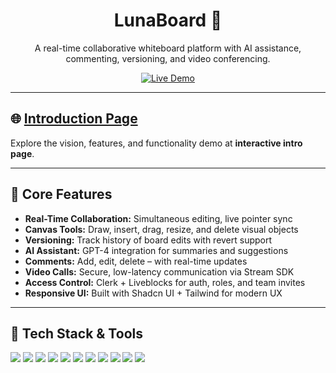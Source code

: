 
<h1 align="center">LunaBoard 🌙</h1>
<p align="center">
  A real-time collaborative whiteboard platform with AI assistance, commenting, versioning, and video conferencing.
</p>

<p align="center">
  <a href="https://lunaboard.vercel.app" target="_blank">
    <img src="https://img.shields.io/badge/Live%20Demo-Online-indigo?style=flat-square" alt="Live Demo" />
  </a>

</p>

---

## 🌐 [Introduction Page](https://victoriababala.github.io/lb/)

Explore the vision, features, and functionality demo at  **interactive intro page**.

---

## 🧩 Core Features

- **Real-Time Collaboration:** Simultaneous editing, live pointer sync
- **Canvas Tools:** Draw, insert, drag, resize, and delete visual objects
- **Versioning:** Track history of board edits with revert support
- **AI Assistant:** GPT-4 integration for summaries and suggestions
- **Comments:** Add, edit, delete – with real-time updates
- **Video Calls:** Secure, low-latency communication via Stream SDK
- **Access Control:** Clerk + Liveblocks for auth, roles, and team invites
- **Responsive UI:** Built with Shadcn UI + Tailwind for modern UX


---

## 🧱 Tech Stack & Tools

<p align="left">
  <img src="https://img.shields.io/badge/React-20232A?logo=react&logoColor=61DAFB&style=for-the-badge" />
  <img src="https://img.shields.io/badge/next.js-000000?style=for-the-badge&logo=nextdotjs&logoColor=white" />
  <img src="https://img.shields.io/badge/TypeScript-3178C6?logo=typescript&logoColor=white&style=for-the-badge" />
  <img src="https://img.shields.io/badge/TailwindCSS-06B6D4?logo=tailwindcss&logoColor=white&style=for-the-badge" />
  <img src="https://img.shields.io/badge/Shadcn UI-%23000000?style=for-the-badge" />
  <img src="https://img.shields.io/badge/Convex-f0aa1d?style=for-the-badge" />
  <img src="https://img.shields.io/badge/Clerk-3B49DF?logo=clerk&logoColor=white&style=for-the-badge" />
  <img src="https://img.shields.io/badge/Liveblocks-000000?logo=liveblocks&logoColor=white&style=for-the-badge" />
  <img src="https://img.shields.io/badge/OpenAI GPT--4-412991?logo=openai&logoColor=white&style=for-the-badge" />
  <img src="https://img.shields.io/badge/Stream SDK-005FFF?logo=livestream&logoColor=white&style=for-the-badge" />
  <img src="https://img.shields.io/badge/Vercel-000000?logo=vercel&logoColor=white&style=for-the-badge" />
</p>




